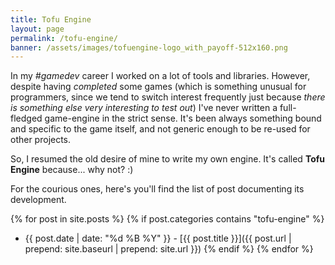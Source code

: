 ```yaml
---
title: Tofu Engine
layout: page
permalink: /tofu-engine/
banner: /assets/images/tofuengine-logo_with_payoff-512x160.png
---
```

In my *#gamedev* career I worked on a lot of tools and libraries. However, despite having *completed* some games (which is something unusual for programmers, since we tend to switch interest frequently just because *there is something else very interesting to test out*) I've never written a full-fledged game-engine in the strict sense. It's been always something bound and specific to the game itself, and not generic enough to be re-used for other projects.

So, I resumed the old desire of mine to write my own engine. It's called **Tofu Engine** because... why not? :)

For the courious ones, here's you'll find the list of post documenting its development.

{% for post in site.posts %}
  {% if post.categories contains "tofu-engine" %}
* {{ post.date | date: "%d %B %Y" }} - [{{ post.title }}]({{ post.url | prepend: site.baseurl | prepend: site.url  }})
  {% endif %}
{% endfor %}
